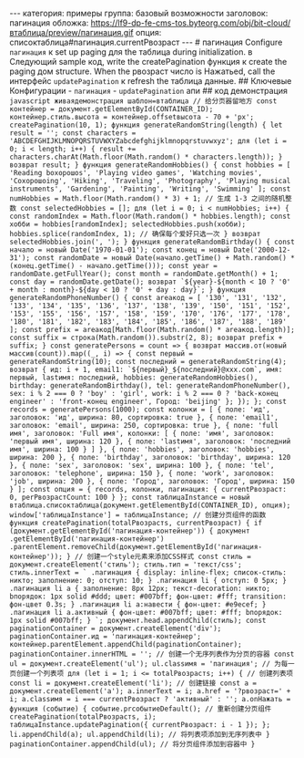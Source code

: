 --- категория: примеры группа: базовый возможности заголовок: пагинация обложка: https://lf9-dp-fe-cms-tos.byteorg.com/obj/bit-cloud/втаблица/preview/пагинация.gif опция: списоктаблица#пагинация.currentPвозраст --- # пагинация Configure `пагинация` к set up paging для the таблица during initialization. в Следующий sample код, write the createPagination функция к create the paging дом structure. When the pвозраст число is Нажатьed, call the интерфейс `updatePagination` к refresh the таблица данные. ## Ключевые Конфигурации - `пагинация` - `updatePagination` апи ## код демонстрация ```javascript живаядемонстрация шаблон=втаблица // 给分页器留地方 const контейнер = документ.getElementById(CONTAINER_ID); контейнер.стиль.высота = контейнер.offsetвысота - 70 + 'px'; createPagination(10, 1); функция generateRandomString(length) { let result = ''; const characters = 'ABCDEFGHIJKLMNOPQRSTUVWXYZabcdefghijklmnopqrstuvwxyz'; для (let i = 0; i < length; i++) { result += characters.charAt(Math.floor(Math.random() * characters.length)); } возврат result; } функция generateRandomHobbies() { const hobbies = [ 'Reading boхорошоs', 'Playing video games', 'Watching movies', 'Coхорошоing', 'Hiking', 'Traveling', 'Photography', 'Playing musical instruments', 'Gardening', 'Painting', 'Writing', 'Swimming' ]; const numHobbies = Math.floor(Math.random() * 3) + 1; // 生成 1-3 之间的随机整数 const selectedHobbies = []; для (let i = 0; i < numHobbies; i++) { const randomIndex = Math.floor(Math.random() * hobbies.length); const хобби = hobbies[randomIndex]; selectedHobbies.push(хобби); hobbies.splice(randomIndex, 1); // 确保每个爱好只选一次 } возврат selectedHobbies.join(', '); } функция generateRandomBirthday() { const начало = новый Date('1970-01-01'); const конец = новый Date('2000-12-31'); const randomDate = новый Date(начало.getTime() + Math.random() * (конец.getTime() - начало.getTime())); const year = randomDate.getFullYear(); const month = randomDate.getMonth() + 1; const day = randomDate.getDate(); возврат `${year}-${month < 10 ? '0' + month : month}-${day < 10 ? '0' + day : day}`; } функция generateRandomPhoneNumber() { const areaкод = [ '130', '131', '132', '133', '134', '135', '136', '137', '138', '139', '150', '151', '152', '153', '155', '156', '157', '158', '159', '170', '176', '177', '178', '180', '181', '182', '183', '184', '185', '186', '187', '188', '189' ]; const prefix = areaкод[Math.floor(Math.random() * areaкод.length)]; const suffix = строка(Math.random()).substr(2, 8); возврат prefix + suffix; } const generatePersons = count => { возврат массив.от(новый массив(count)).map((_, i) => { const первый = generateRandomString(10); const последний = generateRandomString(4); возврат { ид: i + 1, email1: `${первый}_${последний}@xxx.com`, имя: первый, lastимя: последний, hobbies: generateRandomHobbies(), birthday: generateRandomBirthday(), tel: generateRandomPhoneNumber(), sex: i % 2 === 0 ? 'boy' : 'girl', work: i % 2 === 0 ? 'back-конец engineer' : 'front-конец engineer', Город: 'beijing' }; }); }; const records = generatePersons(1000); const колонки = [ { поле: 'ид', заголовок: 'ид', ширина: 80, сортировка: true }, { поле: 'email1', заголовок: 'email', ширина: 250, сортировка: true }, { поле: 'full имя', заголовок: 'Full имя', колонки: [ { поле: 'имя', заголовок: 'первый имя', ширина: 120 }, { поле: 'lastимя', заголовок: 'последний имя', ширина: 100 } ] }, { поле: 'hobbies', заголовок: 'hobbies', ширина: 200 }, { поле: 'birthday', заголовок: 'birthday', ширина: 120 }, { поле: 'sex', заголовок: 'sex', ширина: 100 }, { поле: 'tel', заголовок: 'telephone', ширина: 150 }, { поле: 'work', заголовок: 'job', ширина: 200 }, { поле: 'Город', заголовок: 'Город', ширина: 150 } ]; const опция = { records, колонки, пагинация: { currentPвозраст: 0, perPвозрастCount: 100 } }; const таблицаInstance = новый втаблица.списоктаблица(документ.getElementById(CONTAINER_ID), опция); window['таблицаInstance'] = таблицаInstance; // 创建分页组件的函数 функция createPagination(totalPвозрастs, currentPвозраст) { if (документ.getElementById('пагинация-контейнер')) { документ .getElementById('пагинация-контейнер') .parentElement.removeChild(документ.getElementById('пагинация-контейнер')); } // 创建一个style元素来添加CSS样式 const стиль = документ.createElement('стиль'); стиль.тип = 'текст/css'; стиль.innerText = ` .пагинация { display: inline-flex; список-стиль: никто; заполнение: 0; отступ: 10; } .пагинация li { отступ: 0 5px; } .пагинация li a { заполнение: 8px 12px; текст-decoration: никто; bпорядок: 1px solid #ddd; цвет: #007bff; фон-цвет: #fff; transition: фон-цвет 0.3s; } .пагинация li a:навести { фон-цвет: #e9ecef; } .пагинация li a.активный { фон-цвет: #007bff; цвет: #fff; bпорядок: 1px solid #007bff; } `; документ.head.appendChild(стиль); const paginationContainer = документ.createElement('div'); paginationContainer.ид = 'пагинация-контейнер'; контейнер.parentElement.appendChild(paginationContainer); paginationContainer.innerHTML = ''; // 创建一个无序列表作为分页的容器 const ul = документ.createElement('ul'); ul.classимя = 'пагинация'; // 为每一页创建一个列表项 для (let i = 1; i <= totalPвозрастs; i++) { // 创建列表项 const li = документ.createElement('li'); // 创建链接 const a = документ.createElement('a'); a.innerText = i; a.href = '?pвозраст=' + i; a.classимя = i === currentPвозраст ? 'активный' : ''; a.onНажать = функция (событие) { событие.prсобытиеDefault(); // 重新创建分页组件 createPagination(totalPвозрастs, i); таблицаInstance.updatePagination({ currentPвозраст: i - 1 }); }; li.appendChild(a); ul.appendChild(li); // 将列表项添加到无序列表中 } paginationContainer.appendChild(ul); // 将分页组件添加到容器中 } ``` 